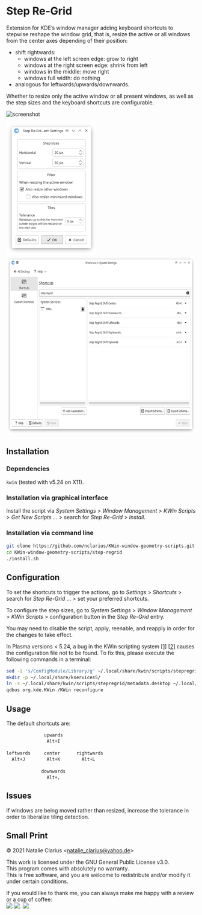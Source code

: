 # Step Re-Grid

Extension for KDE’s window manager adding keyboard shortcuts to stepwise reshape the window grid, that is, resize the active or all windows from the center axes depending of their position:

- shift rightwards:
  - windows at the left screen edge: grow to right
  - windows at the right screen edge: shrink from left
  - windows in the middle: move right
  - windows full width: do nothing
- analogous for leftwards/upwards/downwards.

Whether to resize only the active window or all present windows, as well as the step sizes and the keyboard shortcuts are configurable.

![screenshot](.img/screenshot.gif)

<img src=".img/config.png" alt="config" height="350"/>

<img src=".img/shortcuts.png" alt="shortcuts" height="475"/>


## Installation

### Dependencies

`kwin` (tested with v5.24 on X11).

### Installation via graphical interface

Install the script via *System Settings* > *Window Management* > *KWin Scripts* > *Get New Scripts …* > search for *Step Re-Grid* > *Install*.

### Installation via command line

```bash
git clone https://github.com/nclarius/KWin-window-geometry-scripts.git
cd KWin-window-geometry-scripts/step-regrid
./install.sh
```



## Configuration

To set the shortcuts to trigger the actions, go to *Settings* > *Shortcuts* > search for *Step Re-Grid* … > set your preferred shortcuts.

To configure the step sizes, go to *System Settings* > *Window Management* > *KWin Scripts* > configuration button in the *Step Re-Grid* entry.

You may need to disable the script, apply, reenable, and reapply in order for the changes to take effect.

In Plasma versions < 5.24, a bug in the KWin scripting system [[1]](https://bugs.kde.org/show_bug.cgi?id=411430) [[2]](https://bugs.kde.org/show_bug.cgi?id=444378) causes the configuration file not to be found. To fix this, please execute the following commands in a terminal:

```bash
sed -i 's/ConfigModule/Library/g' ~/.local/share/kwin/scripts/stepregrid/metadata.desktop
mkdir -p ~/.local/share/kservices5/
ln -s ~/.local/share/kwin/scripts/stepregrid/metadata.desktop ~/.local/share/kservices5/stepregrid.desktop
qdbus org.kde.KWin /KWin reconfigure
```



## Usage

The default shortcuts are:

```
              upwards
               Alt+I

leftwards     center      rightwards
  Alt+J        Alt+K        Alt+L
  
             downwards
               Alt+,
```



## Issues

If windows are being moved rather than resized, increase the tolerance in order to liberalize tiling detection.



## Small Print

© 2021 Natalie Clarius \<natalie_clarius@yahoo.de\>

This work is licensed under the GNU General Public License v3.0.  
This program comes with absolutely no warranty.  
This is free software, and you are welcome to redistribute and/or modify it under certain conditions.  

If you would like to thank me, you can always make me happy with a review or a cup of coffee:  
<a href="https://www.pling.com/p/1636998"><img src="https://raw.githubusercontent.com/nclarius/Plasma-window-decorations/main/.img/kdestore.png" height="25"/></a>
<a href="https://www.paypal.com/donate/?hosted_button_id=7LUUJD83BWRM4"><img src="https://www.paypalobjects.com/en_US/DK/i/btn/btn_donateCC_LG.gif" height="25"/></a>&nbsp;&nbsp;<a href="https://www.buymeacoffee.com/nclarius"><img src="https://cdn.buymeacoffee.com/buttons/v2/default-yellow.png" height="25"/></a>
